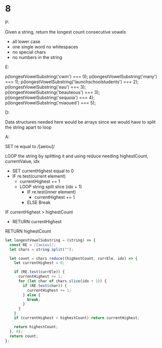 # 8

P:

Given a string, return the longest count consecutive vowels

- all lower case
- one single word no whitespaces
- no special chars
- no numbers in the string

E:

p(longestVowelSubstring('cwm') === 0);
p(longestVowelSubstring('many') === 1);
p(longestVowelSubstring('launchschoolstudents') === 2);
p(longestVowelSubstring('eau') === 3);
p(longestVowelSubstring('beauteous') === 3);
p(longestVowelSubstring('sequoia') === 4);
p(longestVowelSubstring('miaoued') === 5);

D:

Data structures needed here would be arrays since we would have to split the string apart to loop

A:

SET re equal to /[aeiou]/

LOOP the string by splitting it and using reduce needing highestCount, currentValue, idx

- SET currentHighest equal to 0
- IF re.test(current element)
  - currentHighest += 1
  - LOOP string split slice (idx + 1)
    - IF re.test(inner element)
      - currentHighest += 1
    - ELSE Break

IF currentHighest > highestCount

- RETURN currentHighest

RETURN highestCount

```javascript
let longestVowelSubstring = (string) => {
  const RE = /[aeiou]/;
  let chars = string.split("");

  let count = chars.reduce((highestCount, currEle, idx) => {
    let currentHighest = 0;

    if (RE.test(currEle)) {
      currentHighest += 1;
      for (let char of chars.slice(idx + 1)) {
        if (RE.test(char)) {
          currentHighest += 1;
        } else {
          break;
        }
      }
    }
    if (currentHighest > highestCount) return currentHighest;

    return highestCount;
  }, 0);
  return count;
};
```
